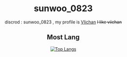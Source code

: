 <div align="center">

# sunwoo_0823

discrod : sunwoo_0823 , my profile is <a href="https://www.youtube.com/@viichan116">VIichan</a>
~~I like viichan~~
## Most Lang 
[![Top Langs](https://github-readme-stats.vercel.app/api/top-langs/?username=kimpure&langs_count=6&layout=compact&theme=dark)](https://github.com/kimpure/kimpure)
</div>
